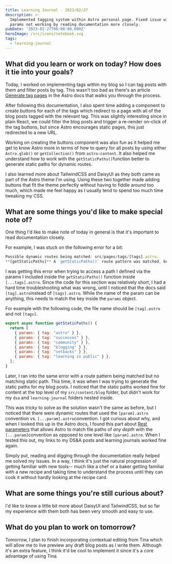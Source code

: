 ```yaml
---
title: Learning Journal - 2023/02/27
description: >-
  Implemented tagging system within Astro personal page. Fixed issue with Astro
  params not working by reading documentation more closely.
pubDate: '2023-02-27T08:00:00.000Z'
heroImage: /src/icons/notebook.svg
tags:
  - learning-journal
---
```


## What did you learn or work on today? How does it tie into your goals?

Today, I worked on implementing tags within my blog so I can tag posts with them and filter posts by tag. This wasn't too bad as there's an article  [Generate tag pages](https://docs.astro.build/en/tutorial/5-astro-api/2/ "") in the Astro docs that walks you through the process.

After following this documentation, I also spent time adding a component to create buttons for each of the tags which redirect to a page with all of the blog posts tagged with the relevant tag. This was slightly interesting since in plain React, we could filter the blog posts and trigger a re-render on-click of the tag buttons, but since Astro encourages static pages, this just redirected to a new URL.

Working on creating the buttons component was also fun as it helped me get to know Astro more in terms of how to query for all posts by using either `Astro.glob()` or `getCollection()` from `astro:content`.  It also helped me understand how to work with the `getStaticPaths()`function better to generate static paths for dynamic routes.

I also learned more about TailwindCSS and DaisyUI as they both came as part of the Astro theme I'm using. Using these two together made adding buttons that fit the theme perfectly without having to fiddle around too much, which made me feel happy as I usually tend to spend too much time tweaking my CSS.

## What are some things you'd like to make special note of?

One thing I'd like to make note of today in general is that it's important to read documentation closely.

For example, I was stuck on the following error for a bit:

```javascript
Possible dynamic routes being matched: src/pages/tags/[tags].astro.
**[getStaticPaths]** A `getStaticPaths()` route pattern was matched, but no matching static path was found for requested [pathname].
```

I was getting this error when trying to access a path I defined via the params I included inside the `getStaticPaths()` function inside `[...tags].astro`.  Since the code for this section was relatively short, I had a hard time troubleshooting what was wrong, until I noticed that the docs said `[tag].astro`instead of `[tags].astro`.
While the name of the param can be anything, this needs to match the key inside the `params` object.

For example with the following code, the file name should be `[tag].astro` and not `[tags]`.

```javascript
export async function getStaticPaths() {
  return [
    { params: { tag: "astro" } },
    { params: { tag: "successes" } },
    { params: { tag: "community" } },
    { params: { tag: "blogging" } },
    { params: { tag: "setbacks" } },
    { params: { tag: "learning in public" } },
  ];
}
```

Later, I ran into the same error with a route pattern being matched but no matching static path. This time, it was when
I was trying to generate the static paths for my blog posts. I noticed that the static paths worked fine for content at the top level of my `src/content/blog` folder, but didn't work for my `dsa` and `learning-journal` folders nested inside.

This was tricky to solve as the solution wasn't the same as before, but I noticed that there were dynamic routes that used the `[param].astro` convention vs. `[...param].astro`convention. I got curious about why, and when I looked this up in the Astro docs, I found this part about [Rest parameters](https://docs.astro.build/en/core-concepts/routing/#rest-parameters "") that allows Astro to match file paths of *any depth* with the `[...param]`convention as opposed to one level like `[param].astro`.  When I tested this out, my links to my DS\&A posts and  learning journals worked fine again.

Simply put, reading and digging through the documentation really helped me solved my issues. In a way, I think it's just the natural progression of getting familiar with new tools-- much like a chef or a baker getting familiar with a new recipe and taking time to understand the process until they can cook it without hardly looking at the recipe card.

## What are some things you're still curious about?

I'd like to know a little bit more about DaisyUI and TailwindCSS, but so far my experience with them both has been very smooth and easy to use.

## What do you plan to work on tomorrow?

Tomorrow, I plan to finish incorporating contextual editing from Tina which will allow me to live preview any draft blog posts as I write them. Although it's an extra feature, I think it'd be cool to implement it since it's a core advantage of using Tina.
